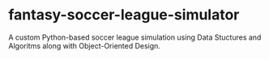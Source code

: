 # fantasy-soccer-league-simulator
A custom Python-based soccer league simulation using Data Stuctures and Algoritms along with Object-Oriented Design. 
